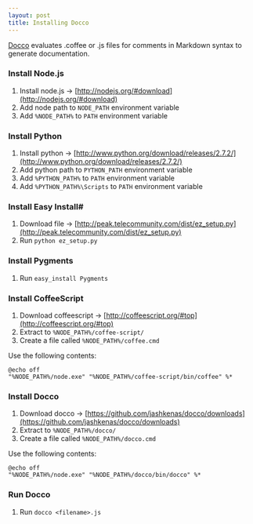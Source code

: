 ```yaml
---
layout: post
title: Installing Docco
---
```


[Docco](http://jashkenas.github.com/docco/) evaluates .coffee or .js files for comments in Markdown syntax to generate documentation.

### Install Node.js

1. Install node.js -> [http://nodejs.org/#download](http://nodejs.org/#download)
2. Add node path to `NODE_PATH` environment variable
3. Add `%NODE_PATH%` to `PATH` environment variable


### Install Python

1. Install python -> [http://www.python.org/download/releases/2.7.2/](http://www.python.org/download/releases/2.7.2/)
2. Add python path to `PYTHON_PATH` environment variable
3. Add `%PYTHON_PATH%` to `PATH` environment variable
4. Add `%PYTHON_PATH%\Scripts` to `PATH` environment variable


### Install Easy Install#

1. Download file -> [http://peak.telecommunity.com/dist/ez_setup.py](http://peak.telecommunity.com/dist/ez_setup.py)
2. Run `python ez_setup.py`


### Install Pygments

1. Run `easy_install Pygments`


### Install CoffeeScript

1. Download coffeescript -> [http://coffeescript.org/#top](http://coffeescript.org/#top)
2. Extract to `%NODE_PATH%/coffee-script/`
3. Create a file called `%NODE_PATH%/coffee.cmd`

Use the following contents:

    @echo off
    "%NODE_PATH%/node.exe" "%NODE_PATH%/coffee-script/bin/coffee" %*


### Install Docco

1. Download docco -> [https://github.com/jashkenas/docco/downloads](https://github.com/jashkenas/docco/downloads)
2. Extract to `%NODE_PATH%/docco/`
3. Create a file called `%NODE_PATH%/docco.cmd`

Use the following contents:

    @echo off
    "%NODE_PATH%/node.exe" "%NODE_PATH%/docco/bin/docco" %*


### Run Docco

1. Run `docco <filename>.js`